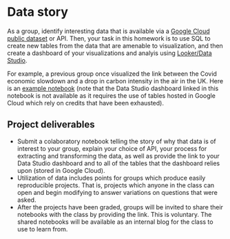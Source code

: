 # Data story
As a group, identify interesting data that is available via a [Google Cloud public dataset](https://console.cloud.google.com/marketplace/browse?filter=solution-type:dataset&filter=price:free) or API. Then, your task in this homework is to use SQL to create new tables from the data that are amenable to visualization, and then create a dashboard of your visualizations and analyis using [Looker/Data Studio](https://datastudio.google.com/).

For example, a previous group once  visualized the link between the Covid economic slowdown and a drop in carbon intensity in the air in the UK. Here is an [example notebook](https://colab.research.google.com/drive/1141GiuXtlBC0aYrsuhvnoOKEKH93m4b-?usp=sharing) (note that the Data Studio dashboard linked in this notebook is not available as it requires the use of tables hosted in Google Cloud which rely on credits that have been exhausted).

## Project deliverables
* Submit a colaboratory notebook telling the story of why that data is of interest to your group, explain your choice of API, your process for extracting and transforming the data, as well as provide the link to your Data Studio dashboard and to all of the tables that the dashboard relies upon (stored in Google Cloud). 
* Utilization of data includes points for groups which produce easily reproducible projects. That is, projects which anyone in the class can open and begin modifying to answer variations on questions that were asked.
* After the projects have been graded, groups will be invited to share their notebooks with the class by providing the link. This is voluntary. The shared notebooks will be available as an internal blog for the class to use to learn from.
